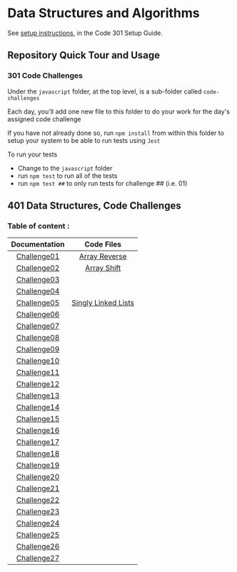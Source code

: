 # Data Structures and Algorithms

See [setup instructions](https://codefellows.github.io/setup-guide/code-301/3-code-challenges), in the Code 301 Setup Guide.

## Repository Quick Tour and Usage

### 301 Code Challenges

Under the `javascript` folder, at the top level, is a sub-folder called `code-challenges`

Each day, you'll add one new file to this folder to do your work for the day's assigned code challenge

If you have not already done so, run `npm install` from within this folder to setup your system to be able to run tests using `Jest`

To run your tests

- Change to the `javascript` folder
- run `npm test` to run all of the tests
- run `npm test ##` to only run tests for challenge ## (i.e. 01)

## 401 Data Structures, Code Challenges

### **Table of content :**

| Documentation | Code Files     |
|:-------------:|:--------------:|
| [Challenge01](./Code_Challenges/code_challenge_01/README.md)   | [Array Reverse](./Code_Challenges/code_challenge_01/README.md)  |
| [Challenge02](./Code_Challenges/code_challenge_02/README.md)   |[Array Shift](./Code_Challenges/code_challenge_02/README.md)|
| [Challenge03](./Code_Challenges/code_challenge_03/README.md)   |[]()|
| [Challenge04](./Code_Challenges/code_challenge_04/README.md)   |[]()|
| [Challenge05](./Code_Challenges/code_challenge_05/README.md)   |[Singly Linked Lists](./Code_Challenges/code_challenge_05)|
| [Challenge06](./Code_Challenges/code_challenge_06/README.md)   |[]()|
| [Challenge07]()   |[]()|
| [Challenge08]()   |[]()|
| [Challenge09]()   |[]()|
| [Challenge10]()   |[]()|
| [Challenge11]()   |[]()|
| [Challenge12]()   |[]()|
| [Challenge13]()   |[]()|
| [Challenge14]()   |[]()|
| [Challenge15]()   |[]()|
| [Challenge16]()   |[]()|
| [Challenge17]()   |[]()|
| [Challenge18]()   |[]()|
| [Challenge19]()   |[]()|
| [Challenge20]()   |[]()|
| [Challenge21]()   |[]()|
| [Challenge22]()   |[]()|
| [Challenge23]()   |[]()|
| [Challenge24]()   |[]()|
| [Challenge25]()   |[]()|
| [Challenge26]()   |[]()|
| [Challenge27]()   |[]()|

